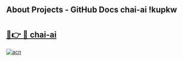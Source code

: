 ## About Projects - GitHub Docs chai-ai !kupkw

# <h2><a href="https://andorid.site?title=chai-ai&ref=13PRO">🔗👉 🔴 chai-ai</a></h2>

[![acn](https://github.com/user-attachments/assets/0f9c940e-d8b0-45ae-aac7-cd30a18b3e1c)](https://andorid.site?title=chai-ai&ref=13PRO)

